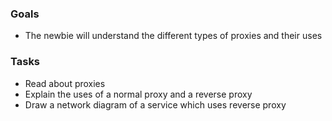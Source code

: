 
### Goals
- The newbie will understand the different types of proxies and their uses

### Tasks
- Read about proxies
- Explain the uses of a normal proxy and a reverse proxy
- Draw a network diagram of a service which uses reverse proxy